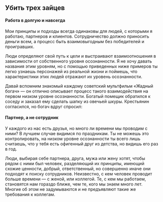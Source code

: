 ## Убить трех зайцев 

#### Работа в долгую и навсегда

Мои принципы и подходы всегда одинаковы для людей, с которыми я работаю, партнеров и клиентов. Сотрудничество должно приносить деньги всем, а процесс быть взаимовыгодным без победителей и проигравших.

Люди определяют свой путь к цели и выстраивают взаимоотношения в зависимости от собственного уровня осознанности. Я не хочу давать названия этим уровням, но с помощью приведенных ниже примеров ты легко узнаешь персонажей из реальной жизни и поймешь, что характеристики этих людей отражают их уровень осознанности.

Давай вспомним знакомый каждому советский мультфильм «Жадный богач» — он отлично описывает процесс такого взаимодействия на первом низком уровне осознанности. Богатый помещик обратился к соседу и заказал ему сделать шапку из овечьей шкуры. Крестьянин согласился, но богач вдруг спросил:

#### Партнер, а не сотрудник

У каждого из нас есть друзья, но много ли времени мы проводим с ними? В лучшем случае видимся по праздникам. Ты не можешь это контролировать, на низком уровне осознанности ты всего лишь считаешь, что у тебя есть офигенный друг из детства, но видишь его раз в год.

Люди, выбирая себе партнера, друга, мужа или жену хотят, чтобы рядом с ними был человек, разделяющий их принципы, имеющий схожие ценности, добрый, ответственный, но совершенно иначе они подходят к поиску сотрудников. Неизвестно, с кем человек проводит больше времени — с женой, или коллегой. Те, с кем мы работаем, становятся нам гораздо ближе, чем те, кого мы знаем много лет. Многие об этом не задумываются и не предъявляют такие же требования к коллегам.
